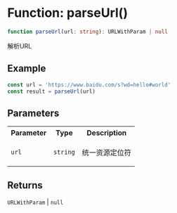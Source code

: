 # Function: parseUrl()

```ts
function parseUrl(url: string): URLWithParam | null
```

解析URL

## Example

```ts
const url = 'https://www.baidu.com/s?wd=hello#world'
const result = parseUrl(url)
```

## Parameters

<table>
<tr>
<th>Parameter</th>
<th>Type</th>
<th>Description</th>
</tr>
<tr>
<td>

`url`

</td>
<td>

`string`

</td>
<td>

统一资源定位符

</td>
</tr>
</table>

## Returns

`URLWithParam` \| `null`
